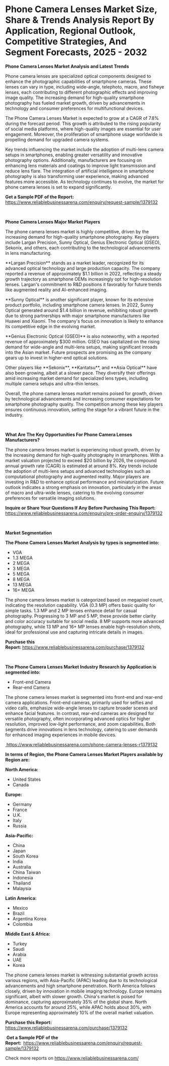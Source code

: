 <p><h1>Phone Camera Lenses Market Size, Share & Trends Analysis Report By Application, Regional Outlook, Competitive Strategies, And Segment Forecasts, 2025 - 2032</h1></p><p><strong>Phone Camera Lenses Market Analysis and Latest Trends</strong></p>
<p><p>Phone camera lenses are specialized optical components designed to enhance the photographic capabilities of smartphone cameras. These lenses can vary in type, including wide-angle, telephoto, macro, and fisheye lenses, each contributing to different photographic effects and improving image quality. The increasing demand for high-quality smartphone photography has fueled market growth, driven by advancements in technology and consumer preferences for multifunctional devices.</p><p>The Phone Camera Lenses Market is expected to grow at a CAGR of 7.8% during the forecast period. This growth is attributed to the rising popularity of social media platforms, where high-quality images are essential for user engagement. Moreover, the proliferation of smartphone usage worldwide is propelling demand for upgraded camera systems. </p><p>Key trends influencing the market include the adoption of multi-lens camera setups in smartphones, enabling greater versatility and innovative photography options. Additionally, manufacturers are focusing on enhancing lens materials and coatings to improve light transmission and reduce lens flare. The integration of artificial intelligence in smartphone photography is also transforming user experience, making advanced features more accessible. As technology continues to evolve, the market for phone camera lenses is set to expand significantly.</p></p>
<p><strong>Get a Sample PDF of the Report:&nbsp;</strong> <a href="https://www.reliablebusinessarena.com/enquiry/request-sample/1379132?utm_campaign=1948&utm_medium=2&utm_source=Github&utm_content=ia&utm_term=05022025&utm_id=phone-camera-lenses">https://www.reliablebusinessarena.com/enquiry/request-sample/1379132</a></p>
<p>&nbsp;</p>
<p><strong>Phone Camera Lenses Major Market Players</strong></p>
<p><p>The phone camera lenses market is highly competitive, driven by the increasing demand for high-quality smartphone photography. Key players include Largan Precision, Sunny Optical, Genius Electronic Optical (GSEO), Sekonix, and others, each contributing to the technological advancements in lens manufacturing.</p><p>**Largan Precision** stands as a market leader, recognized for its advanced optical technology and large production capacity. The company reported a revenue of approximately $1.1 billion in 2022, reflecting a steady growth trajectory as smartphone OEMs increasingly opt for high-resolution lenses. Largan's commitment to R&D positions it favorably for future trends like augmented reality and AI-enhanced imaging.</p><p>**Sunny Optical** is another significant player, known for its extensive product portfolio, including smartphone camera lenses. In 2022, Sunny Optical generated around $1.4 billion in revenue, exhibiting robust growth due to strong partnerships with major smartphone manufacturers like Huawei and Xiaomi. The company's focus on innovation is likely to enhance its competitive edge in the evolving market.</p><p>**Genius Electronic Optical (GSEO)** is also noteworthy, with a reported revenue of approximately $300 million. GSEO has capitalized on the rising demand for wide-angle and multi-lens setups, making significant inroads into the Asian market. Future prospects are promising as the company gears up to invest in higher-end optical solutions.</p><p>Other players like **Sekonix**, **Kantatsu**, and **Asia Optical** have also been growing, albeit at a slower pace. They diversify their offerings amid increasing market demand for specialized lens types, including multiple camera setups and ultra-thin lenses.</p><p>Overall, the phone camera lenses market remains poised for growth, driven by technological advancements and increasing consumer expectations for smartphone photography quality. The competition among these key players ensures continuous innovation, setting the stage for a vibrant future in the industry.</p></p>
<p>&nbsp;</p>
<p><strong>What Are The Key Opportunities For Phone Camera Lenses Manufacturers?</strong></p>
<p><p>The phone camera lenses market is experiencing robust growth, driven by the increasing demand for high-quality photography in smartphones. With a market valuation projected to exceed $20 billion by 2026, the compound annual growth rate (CAGR) is estimated at around 8%. Key trends include the adoption of multi-lens setups and advanced technologies such as computational photography and augmented reality. Major players are investing in R&D to enhance optical performance and miniaturization. Future outlook indicates a strong emphasis on innovation, particularly in the areas of macro and ultra-wide lenses, catering to the evolving consumer preferences for versatile imaging solutions.</p></p>
<p><strong>Inquire or Share Your Questions If Any Before Purchasing This Report:</strong> <a href="https://www.reliablebusinessarena.com/enquiry/pre-order-enquiry/1379132?utm_campaign=1948&utm_medium=2&utm_source=Github&utm_content=ia&utm_term=05022025&utm_id=phone-camera-lenses">https://www.reliablebusinessarena.com/enquiry/pre-order-enquiry/1379132</a></p>
<p>&nbsp;</p>
<p><strong>Market Segmentation</strong></p>
<p><strong>The Phone Camera Lenses Market Analysis by types is segmented into:</strong></p>
<p><ul><li>VGA</li><li>1.3 MEGA</li><li>2 MEGA</li><li>3 MEGA</li><li>5 MEGA</li><li>8 MEGA</li><li>13 MEGA</li><li>16+ MEGA</li></ul></p>
<p><p>The phone camera lenses market is categorized based on megapixel count, indicating the resolution capability. VGA (0.3 MP) offers basic quality for simple tasks. 1.3 MP and 2 MP lenses enhance detail for casual photography. Progressing to 3 MP and 5 MP, these provide better clarity and color accuracy suitable for social media. 8 MP supports more advanced photography, while 13 MP and 16+ MP lenses enable high-resolution shots, ideal for professional use and capturing intricate details in images.</p></p>
<p><strong>Purchase this Report:&nbsp;</strong><a href="https://www.reliablebusinessarena.com/purchase/1379132?utm_campaign=1948&utm_medium=2&utm_source=Github&utm_content=ia&utm_term=05022025&utm_id=phone-camera-lenses">https://www.reliablebusinessarena.com/purchase/1379132</a></p>
<p>&nbsp;</p>
<p><strong>The Phone Camera Lenses Market Industry Research by Application is segmented into:</strong></p>
<p><ul><li>Front-end Camera</li><li>Rear-end Camera</li></ul></p>
<p><p>The phone camera lenses market is segmented into front-end and rear-end camera applications. Front-end cameras, primarily used for selfies and video calls, emphasize wide-angle lenses to capture broader scenes and enhance facial features. In contrast, rear-end cameras are designed for versatile photography, often incorporating advanced optics for higher resolution, improved low-light performance, and zoom capabilities. Both segments drive innovations in lens technology, catering to user demands for enhanced imaging experiences in mobile devices.</p></p>
<p><a href="https://www.reliablebusinessarena.com/phone-camera-lenses-r1379132?utm_campaign=1948&utm_medium=2&utm_source=Github&utm_content=ia&utm_term=05022025&utm_id=phone-camera-lenses">&nbsp;https://www.reliablebusinessarena.com/phone-camera-lenses-r1379132</a></p>
<p><strong>In terms of Region, the Phone Camera Lenses Market Players available by Region are:</strong></p>
<p>
    <p> <strong> North America: </strong>
        <ul>
            <li>United States</li>
            <li>Canada</li>
        </ul>
        </p> 
    <p> <strong> Europe: </strong>
        <ul>
            <li>Germany</li>
            <li>France</li>
            <li>U.K.</li>
            <li>Italy</li>
            <li>Russia</li>
        </ul>
        </p> 
    <p> <strong> Asia-Pacific: </strong>
        <ul>
            <li>China</li>
            <li>Japan</li>
            <li>South Korea</li>
            <li>India</li>
            <li>Australia</li>
            <li>China Taiwan</li>
            <li>Indonesia</li>
            <li>Thailand</li>
            <li>Malaysia</li>
        </ul>
        </p> 
    <p> <strong> Latin America: </strong>
        <ul>
            <li>Mexico</li>
            <li>Brazil</li>
            <li>Argentina Korea</li>
            <li>Colombia</li>
        </ul>
        </p> 
    <p> <strong> Middle East & Africa: </strong>
        <ul>
            <li>Turkey</li>
            <li>Saudi</li>
            <li>Arabia</li>
            <li>UAE</li>
            <li>Korea</li>
        </ul>
    </p>
    </p>
<p><p>The phone camera lenses market is witnessing substantial growth across various regions, with Asia-Pacific (APAC) leading due to its technological advancements and high smartphone penetration. North America follows closely, driven by innovation in mobile imaging technology. Europe remains significant, albeit with slower growth. China's market is poised for dominance, capturing approximately 35% of the global share. North America accounts for around 25%, while APAC holds about 30%, with Europe representing approximately 10% of the overall market valuation.</p></p>
<p><strong>Purchase this Report: </strong><a href="https://www.reliablebusinessarena.com/purchase/1379132?utm_campaign=1948&utm_medium=2&utm_source=Github&utm_content=ia&utm_term=05022025&utm_id=phone-camera-lenses">https://www.reliablebusinessarena.com/purchase/1379132</a></p>
<p>&nbsp;<strong>Get a Sample PDF of the Report:&nbsp;&nbsp;</strong><a href="https://www.reliablebusinessarena.com/enquiry/request-sample/1379132?utm_campaign=1948&utm_medium=2&utm_source=Github&utm_content=ia&utm_term=05022025&utm_id=phone-camera-lenses">https://www.reliablebusinessarena.com/enquiry/request-sample/1379132</a></p>
<p><strong></strong></p>
<p>Check more reports on <a href="https://www.reliablebusinessarena.com/?utm_campaign=1948&utm_medium=2&utm_source=Github&utm_content=ia&utm_term=05022025&utm_id=phone-camera-lenses">https://www.reliablebusinessarena.com/</a></p>